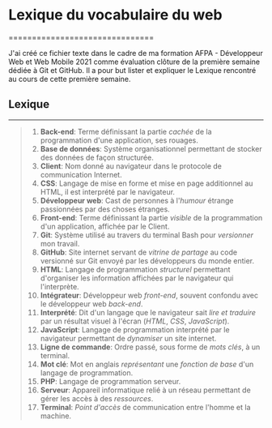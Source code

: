 # Lexique du vocabulaire du web

===============================

J'ai créé ce fichier texte dans le cadre de ma formation AFPA - Développeur Web et Web Mobile 2021 comme évaluation clôture de la première semaine dédiée à Git et GitHub.
Il a pour but lister et expliquer le Lexique rencontré au cours de cette première semaine.

## Lexique

----------

> 1. **Back-end**: Terme définissant la partie *cachée* de la programmation d'une application, ses rouages.
> 2. **Base de données**: Système organisationnel permettant de stocker des données de façon structurée.
> 3. **Client**: Nom donné au navigateur dans le protocole de communication Internet.
> 4. **CSS**: Langage de mise en forme et mise en page additionnel au HTML, il est interprété par le navigateur.
> 5. **Développeur web**: Cast de personnes à l'*humour* étrange passionnées par des choses étranges.
> 6. **Front-end**: Terme définissant la partie *visible* de la programmation d'un application, affichée par le Client.
> 7. **Git**: Système utilisé au travers du terminal Bash pour *versionner* mon travail.
> 8. **GitHub**: Site internet servant de *vitrine de partage* au code versionné sur Git envoyé par les développeurs du monde entier.
> 9. **HTML**: Langage de programmation *structurel* permettant d'organiser les information affichées par le navigateur qui l'interprète.
> 10. **Intégrateur**: Développeur web *front-end*, souvent confondu avec le développeur web *back-end*.
> 11. **Interprété**: Dit d'un langage que le navigateur sait *lire et traduire* par un résultat visuel à l'écran (*HTML*, *CSS*, *JavaScript*).
> 12. **JavaScript**: Langage de programmation interprété par le navigateur permettant de *dynamiser* un site internet.
> 13. **Ligne de commande**: Ordre passé, sous forme de *mots clés*, à un terminal.
> 14. **Mot clé**: Mot en anglais *représentant* une *fonction de base* d'un langage de programmation.
> 15. **PHP**: Langage de programmation serveur.
> 16. **Serveur**: Appareil informatique relié à un réseau permettant de gérer les accès à des *ressources*.
> 17. **Terminal**: *Point d'accès* de communication entre l'homme et la machine.
